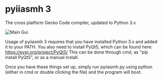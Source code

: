 # pyiiasmh 3
The cross platform Gecko Code compiler, updated to Python 3.x

![Main Gui](https://imgur.com/1uXOxbN)

Usage of pyiiasmh 3 requires that you have installed Python 3.x and added it to your PATH. You also need to install PyQt5, which can be found here: https://pypi.org/project/PyQt5/
This can be done through cmd, as "pip install PyQt5", or as a manual install.

Once you have these things set up, simply run pyiiasmh.py using python (either in cmd or double clicking the file) and the program will boot.
